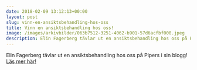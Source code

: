 ```yaml
---
date: 2018-02-09 13:12:13+00:00
layout: post
slug: vinn-en-ansiktsbehandling-hos-oss
title: Vinn en ansiktsbehandling hos oss!
image: /images/arkivbilder/063b7512-3251-4062-b901-57d6acfbf000.jpeg
description: Elin Fagerberg tävlar ut en ansiktsbehandling hos oss på Pipers i sin blogg! 
---
```


Elin Fagerberg tävlar ut en ansiktsbehandling hos oss på Pipers i sin blogg! [Läs mer här!](http://elinfagerberg.se/tavling-vinn-en-ansiktsbehandling/)
